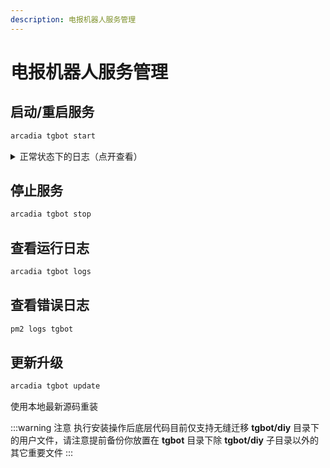 ```yaml
---
description: 电报机器人服务管理
---
```


# 电报机器人服务管理

## 启动/重启服务

```bash
arcadia tgbot start
```

<details>
<summary>正常状态下的日志（点开查看）</summary>

```log
2024-00-00 00:00:00,000-telethon.network.mtprotosender-INFO=> [_connect] Connecting to xx.xx.xx.xx:443/TcpFull...
2024-00-00 00:00:00,000-telethon.network.mtprotosender-INFO=> [_connect] Connection to xx.xx.xx.xx:443/TcpFull complete!
2024-00-00 00:00:00,000-tgbot-INFO=> [<module>] loading bot module...
2024-00-00 00:00:00,000-tgbot-INFO=> [load_module] Bot加载-->setshort-->完成
2024-00-00 00:00:00,000-tgbot-INFO=> [load_module] Bot加载-->start-->完成
2024-00-00 00:00:00,000-tgbot-INFO=> [load_module] Bot加载-->sendfile-->完成
2024-00-00 00:00:00,000-tgbot-INFO=> [load_module] Bot加载-->update-->完成
.....
...
.
2024-00-00 00:00:00,000-tgbot-INFO=> [load_module] Bot加载-->help-->完成
```
如上，显示各个模块加载完成即表示连接正常，在配置正确的前提下如若一直重复建立连接那可能是网络环境出现了问题

</details>

## 停止服务

```bash
arcadia tgbot stop
```

## 查看运行日志

```bash
arcadia tgbot logs
```

## 查看错误日志

```bash
pm2 logs tgbot
```

## 更新升级

```bash
arcadia tgbot update
```
使用本地最新源码重装

:::warning 注意
执行安装操作后底层代码目前仅支持无缝迁移 **tgbot/diy** 目录下的用户文件，请注意提前备份你放置在 **tgbot** 目录下除 **tgbot/diy** 子目录以外的其它重要文件
:::

